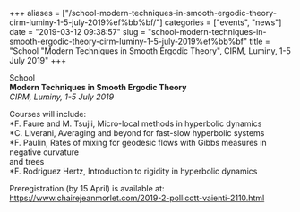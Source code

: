 +++
aliases = ["/school-modern-techniques-in-smooth-ergodic-theory-cirm-luminy-1-5-july-2019%ef%bb%bf/"]
categories = ["events", "news"]
date = "2019-03-12 09:38:57"
slug = "school-modern-techniques-in-smooth-ergodic-theory-cirm-luminy-1-5-july-2019%ef%bb%bf"
title = "School \"Modern Techniques in Smooth Ergodic Theory\", CIRM, Luminy, 1-5 July 2019﻿"
+++

School  
**Modern Techniques in Smooth Ergodic Theory**  
*CIRM, Luminy, 1-5 July 2019*

Courses will include:  
\*F. Faure and M. Tsujii, Micro-local methods in hyperbolic dynamics  
\*C. Liverani, Averaging and beyond for fast-slow hyperbolic systems  
\*F. Paulin, Rates of mixing for geodesic flows with Gibbs measures in
negative curvature  
and trees  
\*F. Rodriguez Hertz, Introduction to rigidity in hyperbolic dynamics

Preregistration (by 15 April) is available at:  
<https://www.chairejeanmorlet.com/2019-2-pollicott-vaienti-2110.html>
